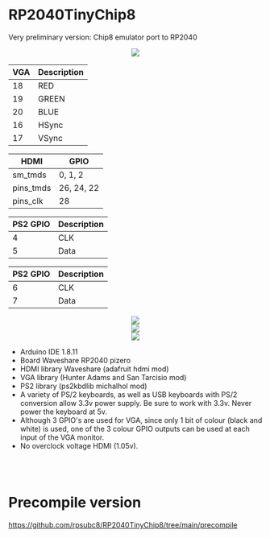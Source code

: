 # RP2040TinyChip8
Very preliminary version: Chip8 emulator port to RP2040
<center><img src='https://raw.githubusercontent.com/rpsubc8/RP2040TinyChip8/main/preview/rp2040pizero.jpg'></center>

| VGA   | Description |
| ----- | ------------|
| 18    | RED         | 
| 19    | GREEN       |
| 20    | BLUE        |
| 16    | HSync       |
| 17    | VSync       |

| HDMI      | GPIO        |
| --------- | ------------|
| sm_tmds   | 0, 1, 2     |
| pins_tmds | 26, 24, 22  |
| pins_clk  | 28          |

| PS2 GPIO  | Description |
| --------- | ----------- |
|  4        | CLK         |
|  5        | Data        |

| PS2 GPIO  | Description |
| --------- | ----------- |
|  6        | CLK         |
|  7        | Data        |

<center><img src='https://raw.githubusercontent.com/rpsubc8/RP2040TinyChip8/main/preview/boardps2usbc.jpg'></center>
<center><img src='https://raw.githubusercontent.com/rpsubc8/RP2040TinyChip8/main/preview/ps2usb.jpg'></center>
<center><img src='https://raw.githubusercontent.com/rpsubc8/RP2040TinyChip8/main/preview/usb2usbc.jpg'></center>

<ul>
 <li>Arduino IDE 1.8.11</li>
 <li>Board Waveshare RP2040 pizero</li>
 <li>HDMI library Waveshare (adafruit hdmi mod)</li>
 <li>VGA library (Hunter Adams and San Tarcisio mod)</li>
 <li>PS2 library (ps2kbdlib michalhol mod)</li>
 <li>A variety of PS/2 keyboards, as well as USB keyboards with PS/2 conversion allow 3.3v power supply. Be sure to work with 3.3v. Never power the keyboard at 5v.</li>
 <li>Although 3 GPIO's are used for VGA, since only 1 bit of colour (black and white) is used, one of the 3 colour GPIO outputs can be used at each input of the VGA monitor.</li>
 <li>No overclock voltage HDMI (1.05v).</li>
</ul>
<br><br>

<h1>Precompile version</h1>
<a href='https://github.com/rpsubc8/RP2040TinyChip8/tree/main/precompile'>https://github.com/rpsubc8/RP2040TinyChip8/tree/main/precompile</a>
